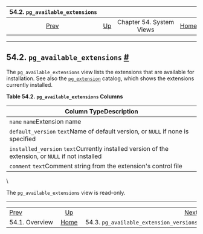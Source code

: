 <!--?xml version="1.0" encoding="UTF-8" standalone="no"?-->

|        54.2. `pg_available_extensions`        |                                             |                          |                                                       |                                                                                            |
| :-------------------------------------------: | :------------------------------------------ | :----------------------: | ----------------------------------------------------: | -----------------------------------------------------------------------------------------: |
| [Prev](views-overview.html "54.1. Overview")  | [Up](views.html "Chapter 54. System Views") | Chapter 54. System Views | [Home](index.html "PostgreSQL 17devel Documentation") |  [Next](view-pg-available-extension-versions.html "54.3. pg_available_extension_versions") |

***

## 54.2. `pg_available_extensions` [#](#VIEW-PG-AVAILABLE-EXTENSIONS)

[]()

The `pg_available_extensions` view lists the extensions that are available for installation. See also the [`pg_extension`](catalog-pg-extension.html "53.22. pg_extension") catalog, which shows the extensions currently installed.

**Table 54.2. `pg_available_extensions` Columns**

| Column TypeDescription                                                                             |
| -------------------------------------------------------------------------------------------------- |
| `name` `name`Extension name                                                                        |
| `default_version` `text`Name of default version, or `NULL` if none is specified                    |
| `installed_version` `text`Currently installed version of the extension, or `NULL` if not installed |
| `comment` `text`Comment string from the extension's control file                                   |

\


The `pg_available_extensions` view is read-only.

***

|                                               |                                                       |                                                                                            |
| :-------------------------------------------- | :---------------------------------------------------: | -----------------------------------------------------------------------------------------: |
| [Prev](views-overview.html "54.1. Overview")  |      [Up](views.html "Chapter 54. System Views")      |  [Next](view-pg-available-extension-versions.html "54.3. pg_available_extension_versions") |
| 54.1. Overview                                | [Home](index.html "PostgreSQL 17devel Documentation") |                                                    54.3. `pg_available_extension_versions` |

